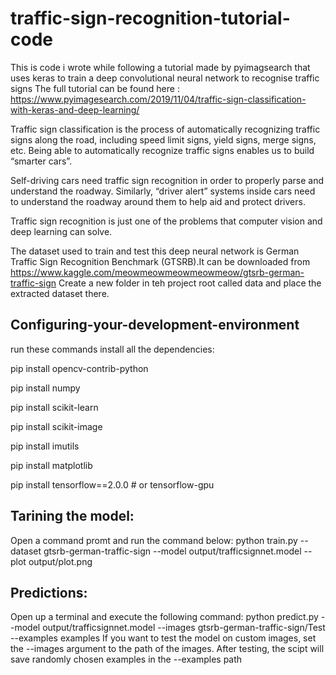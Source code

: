 # traffic-sign-recognition-tutorial-code
This is  code i wrote while following a tutorial made by pyimagsearch that uses keras to train a deep convolutional neural network to recognise traffic signs
The full tutorial can be found here : https://www.pyimagesearch.com/2019/11/04/traffic-sign-classification-with-keras-and-deep-learning/

Traffic sign classification is the process of automatically recognizing traffic signs along the road, including speed limit signs, yield signs, merge signs, etc. Being able to automatically recognize traffic signs enables us to build “smarter cars”.

Self-driving cars need traffic sign recognition in order to properly parse and understand the roadway. Similarly, “driver alert” systems inside cars need to understand the roadway around them to help aid and protect drivers.

Traffic sign recognition is just one of the problems that computer vision and deep learning can solve.

The dataset used to train and test this deep neural network is  German Traffic Sign Recognition Benchmark (GTSRB).It can be downloaded from https://www.kaggle.com/meowmeowmeowmeowmeow/gtsrb-german-traffic-sign
Create a new folder in teh project root called data and place the extracted dataset there.


## Configuring-your-development-environment


run these commands install all the dependencies:

  pip install opencv-contrib-python
  
  pip install numpy
  
  pip install scikit-learn
  
  pip install scikit-image
  
  pip install imutils
  
  pip install matplotlib
  
  pip install tensorflow==2.0.0 # or tensorflow-gpu
  

## Tarining the model:
Open a command promt and run the command below:
  python train.py --dataset gtsrb-german-traffic-sign --model output/trafficsignnet.model --plot output/plot.png
 
 
 
## Predictions:
Open up a terminal and execute the following command:
  python predict.py --model output/trafficsignnet.model --images gtsrb-german-traffic-sign/Test --examples examples
If you want to test the model on custom images, set the --images argument to the path of the images. After testing, the scipt will save randomly chosen examples in the --examples path
